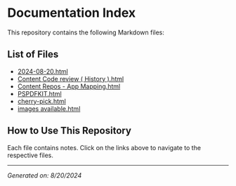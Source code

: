# Documentation Index

This repository 
  contains the following Markdown files:

## List of Files

- [2024-08-20.html](/https://divyansh-sharma-mindtickle.github.io/2024-08-20.html)
- [Content Code review ( History ).html](/https://divyansh-sharma-mindtickle.github.io/Content%20Code%20review%20(%20History%20).html)
- [Content Repos - App Mapping.html](/https://divyansh-sharma-mindtickle.github.io/Content%20Repos%20-%20App%20Mapping.html)
- [PSPDFKIT.html](/https://divyansh-sharma-mindtickle.github.io/PSPDFKIT.html)
- [cherry-pick.html](/https://divyansh-sharma-mindtickle.github.io/cherry-pick.html)
- [images available.html](/https://divyansh-sharma-mindtickle.github.io/images%20available.html)

## How to Use This Repository

Each file contains notes. Click on the links above to navigate to the respective files.

---

*Generated on: 8/20/2024*